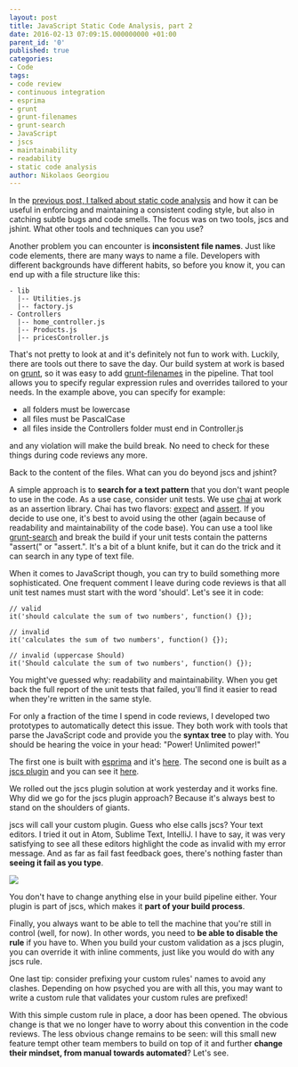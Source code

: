```yaml
---
layout: post
title: JavaScript Static Code Analysis, part 2
date: 2016-02-13 07:09:15.000000000 +01:00
parent_id: '0'
published: true
categories:
- Code
tags:
- code review
- continuous integration
- esprima
- grunt
- grunt-filenames
- grunt-search
- JavaScript
- jscs
- maintainability
- readability
- static code analysis
author: Nikolaos Georgiou
---
```


In the <a href="s">previous post, I talked about static code analysis</a> and how it can be useful in enforcing and maintaining a consistent coding style, but also in catching subtle bugs and code smells. The focus was on two tools, jscs and jshint. What other tools and techniques can you use?<!--more-->

Another problem you can encounter is <strong>inconsistent file names</strong>. Just like code elements, there are many ways to name a file. Developers with different backgrounds have different habits, so before you know it, you can end up with a file structure like this:

```
- lib
  |-- Utilities.js
  |-- factory.js
- Controllers
  |-- home_controller.js
  |-- Products.js
  |-- pricesController.js
```

That's not pretty to look at and it's definitely not fun to work with. Luckily, there are tools out there to save the day. Our build system at work is based on <a href="http://gruntjs.com/" target="_blank">grunt</a>, so it was easy to add <a href="https://github.com/bahmutov/grunt-filenames" target="_blank">grunt-filenames</a> in the pipeline. That tool allows you to specify regular expression rules and overrides tailored to your needs. In the example above, you can specify for example:
<ul>
<li>all folders must be lowercase</li>
<li>all files must be PascalCase</li>
<li>all files inside the Controllers folder must end in Controller.js</li>
</ul>

and any violation will make the build break. No need to check for these things during code reviews any more.

Back to the content of the files. What can you do beyond jscs and jshint?

A simple approach is to <strong>search for a text pattern</strong> that you don't want people to use in the code. As a use case, consider unit tests. We use <a href="http://chaijs.com/" target="_blank">chai</a> at work as an assertion library. Chai has two flavors: <a href="http://chaijs.com/api/bdd/" target="_blank">expect</a> and <a href="http://chaijs.com/api/assert/" target="_blank">assert</a>. If you decide to use one, it's best to avoid using the other (again because of readability and maintainability of the code base). You can use a tool like <a href="https://github.com/benkeen/grunt-search" target="_blank">grunt-search</a> and break the build if your unit tests contain the patterns "assert(" or "assert.". It's a bit of a blunt knife, but it can do the trick and it can search in any type of text file.

When it comes to JavaScript though, you can try to build something more sophisticated. One frequent comment I leave during code reviews is that all unit test names must start with the word 'should'. Let's see it in code:

```
// valid
it('should calculate the sum of two numbers', function() {});

// invalid
it('calculates the sum of two numbers', function() {});

// invalid (uppercase Should)
it('Should calculate the sum of two numbers', function() {});
```

You might've guessed why: readability and maintainability. When you get back the full report of the unit tests that failed, you'll find it easier to read when they're written in the same style.

For only a fraction of the time I spend in code reviews, I developed two prototypes to automatically detect this issue. They both work with tools that parse the JavaScript code and provide you the <strong>syntax tree</strong> to play with. You should be hearing the voice in your head: "Power! Unlimited power!"

The first one is built with <a href="http://esprima.org/" target="_blank">esprima</a> and it's <a href="https://github.com/ngeor/sca-esprima" target="_blank">here</a>. The second one is built as a <a href="https://github.com/jscs-dev/node-jscs/wiki/Plugin-API" target="_blank">jscs plugin</a> and you can see it <a href="https://github.com/ngeor/jscs-custom-plugin-example" target="_blank">here</a>.

We rolled out the jscs plugin solution at work yesterday and it works fine. Why did we go for the jscs plugin approach? Because it's always best to stand on the shoulders of giants.

jscs will call your custom plugin. Guess who else calls jscs? Your text editors. I tried it out in Atom, Sublime Text, IntelliJ. I have to say, it was very satisfying to see all these editors highlight the code as invalid with my error message. And as far as fail fast feedback goes, there's nothing faster than <strong>seeing it fail as you type</strong>.

<img src="{{ site.baseurl }}/assets/2016/jscs-custom-rule.png" />

You don't have to change anything else in your build pipeline either. Your plugin is part of jscs, which makes it <strong>part of your build process</strong>.

Finally, you always want to be able to tell the machine that you're still in control (well, for now). In other words, you need to <strong>be able to disable the rule</strong> if you have to. When you build your custom validation as a jscs plugin, you can override it with inline comments, just like you would do with any jscs rule.

One last tip: consider prefixing your custom rules' names to avoid any clashes. Depending on how psyched you are with all this, you may want to write a custom rule that validates your custom rules are prefixed!

With this simple custom rule in place, a door has been opened. The obvious change is that we no longer have to worry about this convention in the code reviews. The less obvious change remains to be seen: will this small new feature tempt other team members to build on top of it and further <strong>change their mindset, from manual towards automated</strong>? Let's see.
